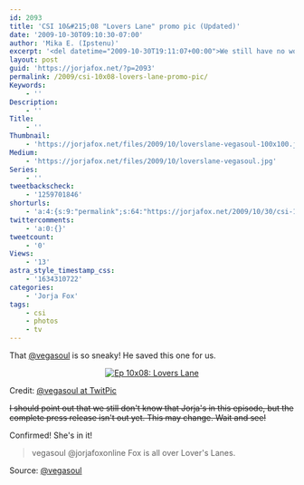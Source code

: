 ```yaml
---
id: 2093
title: 'CSI 10&#215;08 "Lovers Lane" promo pic (Updated)'
date: '2009-10-30T09:10:30-07:00'
author: 'Mika E. (Ipstenu)'
excerpt: '<del datetime="2009-10-30T19:11:07+00:00">We still have no word that Jorja''s actually in this episode, but</del> Jorja''s in the episode and we do have a promo picture of her and the gang at the bowling alley, thanks to Dustin Lee Abraham! '
layout: post
guid: 'https://jorjafox.net/?p=2093'
permalink: /2009/csi-10x08-lovers-lane-promo-pic/
Keywords:
    - ''
Description:
    - ''
Title:
    - ''
Thumbnail:
    - 'https://jorjafox.net/files/2009/10/loverslane-vegasoul-100x100.jpg'
Medium:
    - 'https://jorjafox.net/files/2009/10/loverslane-vegasoul.jpg'
Series:
    - ''
tweetbackscheck:
    - '1259701846'
shorturls:
    - 'a:4:{s:9:"permalink";s:64:"https://jorjafox.net/2009/10/30/csi-10x08-lovers-lane-promo-pic/";s:7:"tinyurl";s:26:"http://tinyurl.com/yb2da3k";s:4:"isgd";s:18:"http://is.gd/52WiE";s:5:"bitly";s:20:"http://bit.ly/3I15sT";}'
twittercomments:
    - 'a:0:{}'
tweetcount:
    - '0'
Views:
    - '13'
astra_style_timestamp_css:
    - '1634310722'
categories:
    - 'Jorja Fox'
tags:
    - csi
    - photos
    - tv
---
```


That <a href="http://twitter.com/vegasoul">@vegasoul</a> is so sneaky! He saved this one for us.

<center><a href="https://jorjafox.net/gallery/tv/csi/pub/s10/1008-loverslane01.jpg"><img class="ZenphotoPress_thumb " alt="Ep 10x08: Lovers Lane" title="Ep 10x08: Lovers Lane" src="https://jorjafox.net/gallery/cache/tv/csi/pub/s10/1008-loverslane01_200_cw200_ch200_thumb.jpg"  /></a></center>

Credit: <a href="http://twitpic.com/nh21e">@vegasoul at TwitPic</a>

<del datetime="2009-10-30T19:11:07+00:00">I should point out that we still don't know that Jorja's in this episode, but the complete press release isn't out yet. This may change.  Wait and see!</del>

Confirmed! She's in it!
<blockquote>vegasoul @jorjafoxonline Fox is all over Lover's Lanes.</blockquote>
Source: <a href="http://twitter.com/vegasoul/status/5294998669">@vegasoul</a>
